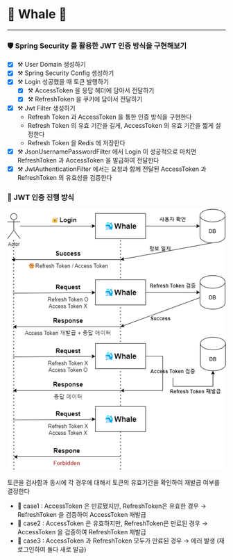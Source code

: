 # 🐳 Whale 🐳
___

### 🛡️ Spring Security 를 활용한 JWT 인증 방식을 구현해보기
- [x] ⚒️ User Domain 생성하기
- [x] ⚒️ Spring Security Config 생성하기
- [x] ⚒️ Login 성공했을 때 토큰 발행하기
    - [x] ⚒️ AccessToken 을 응답 헤더에 담아서 전달하기
    - [x] ⚒️ RefreshToken 을 쿠키에 담아서 전달하기 
- [x] ⚒️ Jwt Filter 생성하기
    - Refresh Token 과 AccessToken 을 통한 인증 방식을 구현한다
    - Refresh Token 의 유효 기간을 길게, AccessToken 의 유효 기간을 짧게 설정한다
    - Refresh Token 을 Redis 에 저장한다
- [x] ⚒️ JsonUsernamePasswordFilter 에서 Login 이 성공적으로 마치면 RefreshToken 과 AccessToken 을 발급하여 전달한다
- [x] ⚒️ JwtAuthenticationFilter 에서는 요청과 함께 전달된 AccessToken 과 RefreshToken 의 유효성을 검증한다

### 🔐 JWT 인증 진행 방식
![img.png](docs/resource/img.png)

토큰을 검사함과 동시에 각 경우에 대해서 토큰의 유효기간을 확인하여 재발급 여부를 결정한다

- 🐬 case1 : AccessToken 은 만료됐지만, RefreshToken은 유효한 경우 →  RefreshToken 을 검증하여 AccessToken 재발급
- 🐬 case2 : AccessToken 은 유효하지만, RefreshToken은 만료된 경우 →  AccessToken 을 검증하여 RefreshToken 재발급
- 🐬 case3 : AccessToken 과 RefreshToken 모두가 만료된 경우 → 에러 발생 (재 로그인하여 둘다 새로 발급)

